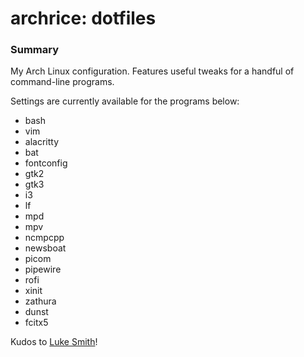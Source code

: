 # archrice: dotfiles

### Summary

My Arch Linux configuration. Features useful tweaks for a handful of
command-line programs.

Settings are currently available for the programs below:
* bash
* vim
* alacritty
* bat
* fontconfig
* gtk2
* gtk3
* i3
* lf
* mpd
* mpv
* ncmpcpp
* newsboat
* picom
* pipewire
* rofi
* xinit
* zathura
* dunst
* fcitx5

Kudos to [Luke Smith](https://github.com/LukeSmithxyz)!
